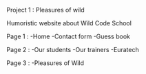 Project 1 : Pleasures of wild

Humoristic website about Wild Code School

Page 1 :
-Home
-Contact form
-Guess book

Page 2 : 
-Our students
-Our trainers
-Euratech

Page 3 :
-Pleasures of Wild
